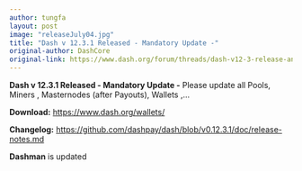 ```yaml
---
author: tungfa
layout: post
image: "releaseJuly04.jpg"
title: "Dash v 12.3.1 Released - Mandatory Update -"
original-author: DashCore
original-link: https://www.dash.org/forum/threads/dash-v12-3-release-announcement-available-july-3rd.39137/#post-191602
---
```




**Dash v 12.3.1 Released - Mandatory Update -**
Please update all Pools, Miners , Masternodes (after Payouts), Wallets ,...

**Download:**
<https://www.dash.org/wallets/>

**Changelog:**
<https://github.com/dashpay/dash/blob/v0.12.3.1/doc/release-notes.md>

**Dashman** is updated
